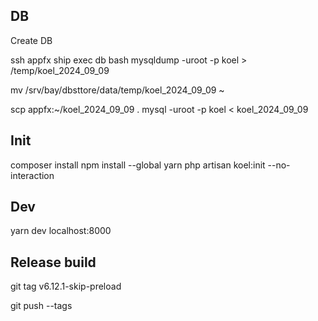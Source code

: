 

## DB
Create DB

ssh appfx
ship exec db bash
mysqldump -uroot -p koel > /temp/koel_2024_09_09

mv /srv/bay/dbsttore/data/temp/koel_2024_09_09 ~

scp appfx:~/koel_2024_09_09 .
mysql -uroot -p koel < koel_2024_09_09

## Init
composer install
npm install --global yarn
php artisan koel:init --no-interaction


## Dev
yarn dev
localhost:8000


## Release build

git tag v6.12.1-skip-preload

git push --tags

